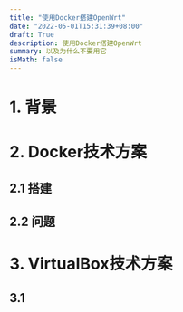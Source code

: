 ```yaml
---
title: "使用Docker搭建OpenWrt"
date: "2022-05-01T15:31:39+08:00"
draft: True
description: 使用Docker搭建OpenWrt
summary: 以及为什么不要用它
isMath: false
---
```


# 1. 背景

# 2. Docker技术方案

## 2.1 搭建

## 2.2 问题

# 3. VirtualBox技术方案

## 3.1 
